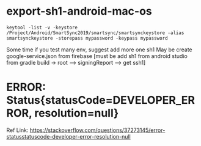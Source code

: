 # export-sh1-android-mac-os

```UNIX
keytool -list -v -keystore /Project/Android/SmartSync2019/smartsync/smartsynckeystore -alias smartsynckeystore -storepass mypassword -keypass mypassword
```


Some time if you test many env, suggest add more one sh1
May be create google-service.json from firebase
[must be add sh1 from android studio from gradle build -> root --> signingReport --> get ssh1]

# ERROR: Status{statusCode=DEVELOPER_ERROR, resolution=null}
Ref Link:
https://stackoverflow.com/questions/37273145/error-statusstatuscode-developer-error-resolution-null
